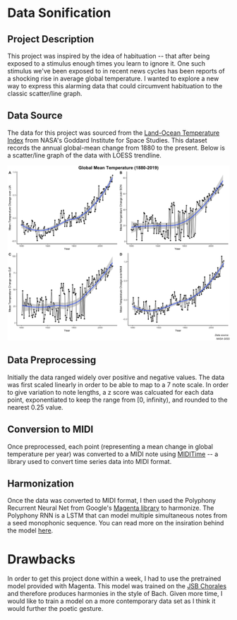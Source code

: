 # Data Sonification

## Project Description

This project was inspired by the idea of habituation -- that after being exposed to a stimulus enough times you learn to ignore it. One such stimulus we've been exposed to in recent news cycles has been reports of a shocking rise in average global temperature. I wanted to explore a new way to express this alarming data that could circumvent habituation to the classic scatter/line graph.

## Data Source
The data for this project was sourced from the [Land-Ocean Temperature Index](https://data.giss.nasa.gov/gistemp/) from NASA's Goddard Institute for Space Studies. This dataset records the annual global-mean change from 1880 to the present. Below is a scatter/line graph of the data with LOESS trendline.

![Climate Plot](Visualization/climate_plots.png)

## Data Preprocessing
Initially the data ranged widely over positive and negative values. The data was first scaled linearly in order to be able to map to a 7 note scale. In order to give variation to note lengths, a z score was calcuated for each data point, exponentiated to keep the range from [0, infinity), and rounded to the nearest 0.25 value.

## Conversion to MIDI
Once preprocessed, each point (representing a mean change in global temperature per year) was converted to a MIDI note using [MIDITime](https://github.com/cirlabs/miditime) -- a library used to convert time series data into MIDI format.

## Harmonization
Once the data was converted to MIDI format, I then used the Polyphony Recurrent Neural Net from Google's [Magenta library](https://github.com/tensorflow/magenta) to harmonize. The Polyphony RNN is a LSTM that can model multiple simultaneous notes from a seed monophonic sequence. You can read more on the insiration behind the model [here](https://ismir2017.smcnus.org/wp-content/uploads/2017/10/156_Paper.pdf).

# Drawbacks
In order to get this project done within a week, I had to use the pretrained model provided with Magenta. This model was trained on the [JSB Chorales](https://github.com/czhuang/JSB-Chorales-dataset) and therefore produces harmonies in the style of Bach. Given more time, I would like to train a model on a more contemporary data set as I think it would further the poetic gesture.
